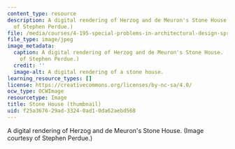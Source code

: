 ```yaml
---
content_type: resource
description: A digital rendering of Herzog and de Meuron's Stone House. (Image courtesy
  of Stephen Perdue.)
file: /media/courses/4-195-special-problems-in-architectural-design-spring-2005/f25a367629ad33240ad10da62aebd568_4-195s05-th.jpg
file_type: image/jpeg
image_metadata:
  caption: A digital rendering of Herzog and de Meuron's Stone House. (Image courtesy
    of Stephen Perdue.)
  credit: ''
  image-alt: A digital rendering of a stone house.
learning_resource_types: []
license: https://creativecommons.org/licenses/by-nc-sa/4.0/
ocw_type: OCWImage
resourcetype: Image
title: Stone House (thumbnail)
uid: f25a3676-29ad-3324-0ad1-0da62aebd568
---
```

A digital rendering of Herzog and de Meuron's Stone House. (Image courtesy of Stephen Perdue.)